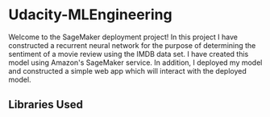 # Udacity-MLEngineering

Welcome to the SageMaker deployment project! In this project I have constructed a recurrent neural network for the purpose of determining the sentiment of a movie review using the IMDB data set. I have created this model using Amazon's SageMaker service. In addition, I deployed my model and constructed a simple web app which will interact with the deployed model.

## Libraries Used
